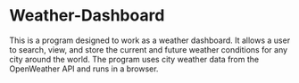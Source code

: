# Weather-Dashboard

This is a program designed to work as a weather dashboard. It allows a user to search, view, and store the current and future weather conditions for any city around the world. The program uses city weather data from the OpenWeather API and runs in a browser.
